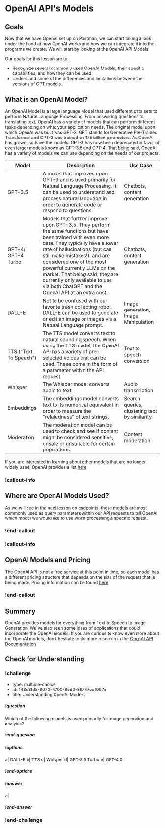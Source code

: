 # OpenAI API's Models

## Goals

Now that we have OpenAI set up on Postman, we can start taking a look under the hood at how OpenAI works and how we can integrate it into the programs we create. We will start by looking at the OpenAI API Models.

Our goals for this lesson are to:
- Recognize several commonly used OpenAI Models, their specific capabilities, and how they can be used.
- Understand some of the differences and limitations between the versions of GPT models.

## What is an OpenAI Model?

An OpenAI Model is a large language Model that used different data sets to perform Natural Language Processing. From answering questions to translating text, OpenAI has a variety of models that can perform different tasks depending on what your application needs. The original model upon which OpenAI was built was GPT-3. GPT stands for Generative Pre-Trained Transformer and GPT-3 was trained on 175 billion parameters. As OpenAI has grown, so have the models. GPT-3 has now been deprecated in favor of even larger models known as GPT-3.5 and GPT-4. That being said, OpenAI has a variety of models we can use depending on the needs of our projects:

| Model | Description | Use Case |
| ----- | ----------- | -------- |
| GPT-3.5 | A model that improves upon GPT-3 and is used primarily for Natural Language Processing. It can be used to understand and process natural language in order to generate code or respond to questions. | Chatbots, content generation |
| GPT-4/ GPT-4 Turbo | Models that further improve upon GPT-3.5. They perform the same functions but have been trained with even more data. They typically have a lower rate of hallucinations (but can still make mistakes!), and are considered one of the most powerful currently LLMs on the market. That being said, they are currently only available to use via both ChatGPT and the OpenAI API at an extra cost. | Chatbots, content generation |
| DALL-E | Not to be confused with our favorite trash collecting robot, DALL-E can be used to generate or edit an image or images via a Natural Language prompt. | Image generation, Image Manipulation | 
| TTS ("Text To Speech") | The TTS model converts text to natural sounding speech. When using the TTS model, the OpenAI API has a variety of pre-selected voices that can be used. These come in the form of a parameter within the API request. | Text to speech conversion | 
| Whisper | The Whisper model converts audio to text | Audio transcription | 
| Embeddings | The embeddings model converts text to its numerical equivalent in order to measure the "relatedness" of text strings. | Search queries, clustering text by similarity | 
| Moderation | The moderation model can be used to check and see if content might be considered sensitive, unsafe or unsuitable for certain populations. | Content moderation |  

If you are interested in learning about other models that are no longer widely used, OpenAI provides a list [here](https://platform.openai.com/docs/deprecations)  

### !callout-info

## Where are OpenAI Models Used? 
As we will see in the next lesson on endpoints, these models are most commonly used as query parameters within our API requests to tell OpenAI which model we would like to use when processing a specific request. 

### !end-callout

### !callout-info
  
## OpenAI Models and Pricing
  
The OpenAI API is not a free service at this point in time, so each model has a different pricing structure that depends on the size of the request that is being made. Pricing information can be found [here](https://openai.com/api/pricing)  

### !end-callout

## Summary
OpenAI provides models for everything from Text to Speech to Image Generation. We've also seen some ideas of applications that could incorporate the OpenAI models. If you are curious to know even more about the OpenAI models, don't hesitate to do more research in the [OpenAI API Documentation](https://platform.openai.com/docs/guides/text-generation)

## Check for Understanding 

### !challenge

* type: multiple-choice
* id: 143d8fd5-9070-4700-8ed0-58747edf997e
* title: Understanding OpenAI Models
<!-- * points: [1] (optional, the number of points for scoring as a checkpoint) -->
<!-- * topics: [python, pandas] (Checkpoints only. optional the topics for analyzing points) -->

##### !question

Which of the following models is used primarily for image generation and analysis?

##### !end-question

##### !options

a| DALL-E
b| TTS
c| Whisper
d| GPT-3.5 Turbo
e| GPT-4.0

##### !end-options

##### !answer

a|

##### !end-answer

### !end-challenge

